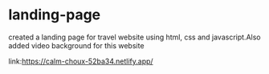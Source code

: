 # landing-page
created a landing page for travel website using html, css and javascript.Also added video background for this website

link:https://calm-choux-52ba34.netlify.app/
